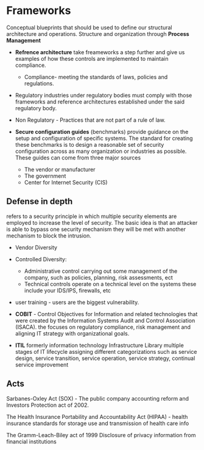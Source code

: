 # Frameworks 

Conceptual blueprints that should be used to define our structural architecture and operations. Structure and organization through **Process Management** 

- **Refrence architecture** take freameworks a step further and give us examples of how these controls are implemented to maintain compliance. 

    - Compliance- meeting the standards of laws, policies and regulations.

- Regulatory industries under regulatory bodies must comply with those frameworks and reference architectures established under the said regulatory body. 

- Non Regulatory - Practices that are not part of a rule of law. 

- **Secure configuration guides** (benchmarks) provide guidance on the setup and configuration of specific systems. The standard for creating these benchmarks is to design a reasonable set of security configuration across as many organization or industries as possible. These guides can come from three major sources
   - The vendor or manufacturer 
   - The government
   - Center for Internet Security (CIS) 

## Defense in depth 
refers to a security principle in which multiple security elements are employed to increase the level of security. The basic idea is that an attacker is able to bypass one security mechanism they will be met with another mechanism to block the intrusion. 
- Vendor Diversity 
- Controlled Diversity: 
   - Administrative control carrying out some management of the company, such as policies, planning, risk assessments, ect
   - Technical controls operate on a technical level on the systems these include your IDS/IPS, firewalls, etc

- user training - users are the biggest vulnerability. 


- **COBIT**  - Control Objectives for Information and related technologies that were created by the Information Systems Audit and Control Association (ISACA). the focuses on regulatory compliance, risk management and aligning IT strategy with organizational goals. 

- **ITIL**  formerly information technology Infrastructure Library multiple stages of IT lifecycle assigning different categorizations such as service design, service transition, service operation, service strategy, continual service improvement 
## Acts 

Sarbanes-Oxley Act (SOX) - The public company accounting reform and Investors Protection act of 2002. 

The Health Insurance Portability and Accountability Act (HIPAA) - health insurance standards for storage use and transmission of health care info 

The Gramm-Leach-Biley act of 1999 Disclosure of privacy information from financial institutions 

